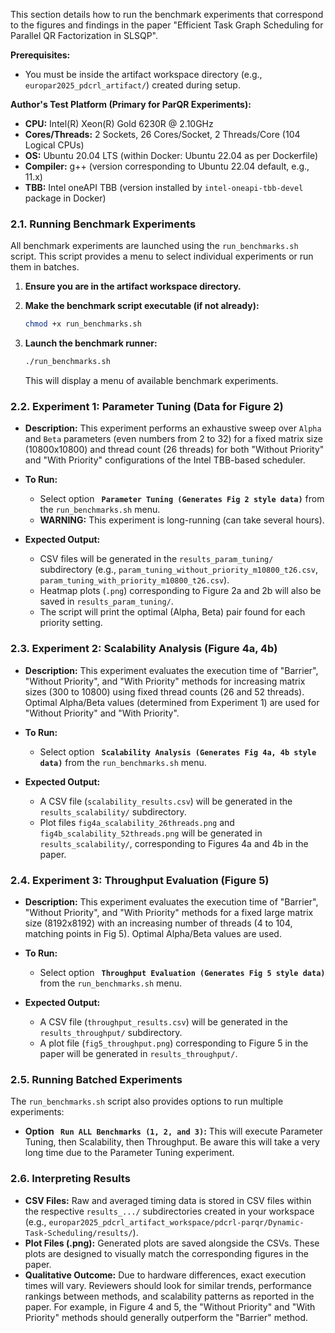 This section details how to run the benchmark experiments that correspond to the figures and findings in the paper "Efficient Task Graph Scheduling for Parallel QR Factorization in SLSQP".

**Prerequisites:**

* You must be inside the artifact workspace directory (e.g., `europar2025_pdcrl_artifact/`) created during setup.

**Author's Test Platform (Primary for ParQR Experiments):**

* **CPU:** Intel(R) Xeon(R) Gold 6230R @ 2.10GHz
* **Cores/Threads:** 2 Sockets, 26 Cores/Socket, 2 Threads/Core (104 Logical CPUs)
* **OS:** Ubuntu 20.04 LTS (within Docker: Ubuntu 22.04 as per Dockerfile)
* **Compiler:** g++ (version corresponding to Ubuntu 22.04 default, e.g., 11.x)
* **TBB:** Intel oneAPI TBB (version installed by `intel-oneapi-tbb-devel` package in Docker)

### 2.1. Running Benchmark Experiments

All benchmark experiments are launched using the `run_benchmarks.sh` script. This script provides a menu to select individual experiments or run them in batches.

1. **Ensure you are in the artifact workspace directory.**
2. **Make the benchmark script executable (if not already):**
   ```bash
   chmod +x run_benchmarks.sh
   ```
3. **Launch the benchmark runner:**
   ```bash
   ./run_benchmarks.sh
   ```

   This will display a menu of available benchmark experiments.

### 2.2. Experiment 1: Parameter Tuning (Data for Figure 2)

* **Description:** This experiment performs an exhaustive sweep over `Alpha` and `Beta` parameters (even numbers from 2 to 32) for a fixed matrix size (10800x10800) and thread count (26 threads) for both "Without Priority" and "With Priority" configurations of the Intel TBB-based scheduler.
* **To Run:**

  * Select option **` Parameter Tuning (Generates Fig 2 style data)`** from the `run_benchmarks.sh` menu.
  * **WARNING:** This experiment is long-running (can take several hours).
* **Expected Output:**

  * CSV files will be generated in the `results_param_tuning/` subdirectory (e.g., `param_tuning_without_priority_m10800_t26.csv`, `param_tuning_with_priority_m10800_t26.csv`).
  * Heatmap plots (`.png`) corresponding to Figure 2a and 2b will also be saved in `results_param_tuning/`.
  * The script will print the optimal (Alpha, Beta) pair found for each priority setting.

### 2.3. Experiment 2: Scalability Analysis (Figure 4a, 4b)

* **Description:** This experiment evaluates the execution time of "Barrier", "Without Priority", and "With Priority" methods for increasing matrix sizes (300 to 10800) using fixed thread counts (26 and 52 threads). Optimal Alpha/Beta values (determined from Experiment 1) are used for "Without Priority" and "With Priority".
* **To Run:**

  * Select option **` Scalability Analysis (Generates Fig 4a, 4b style data)`** from the `run_benchmarks.sh` menu.
* **Expected Output:**

  * A CSV file (`scalability_results.csv`) will be generated in the `results_scalability/` subdirectory.
  * Plot files `fig4a_scalability_26threads.png` and `fig4b_scalability_52threads.png` will be generated in `results_scalability/`, corresponding to Figures 4a and 4b in the paper.

### 2.4. Experiment 3: Throughput Evaluation (Figure 5)

* **Description:** This experiment evaluates the execution time of "Barrier", "Without Priority", and "With Priority" methods for a fixed large matrix size (8192x8192) with an increasing number of threads (4 to 104, matching points in Fig 5). Optimal Alpha/Beta values are used.
* **To Run:**

  * Select option **` Throughput Evaluation (Generates Fig 5 style data)`** from the `run_benchmarks.sh` menu.
* **Expected Output:**

  * A CSV file (`throughput_results.csv`) will be generated in the `results_throughput/` subdirectory.
  * A plot file (`fig5_throughput.png`) corresponding to Figure 5 in the paper will be generated in `results_throughput/`.

### 2.5. Running Batched Experiments

The `run_benchmarks.sh` script also provides options to run multiple experiments:

* **Option ` Run ALL Benchmarks (1, 2, and 3)`:** This will execute Parameter Tuning, then Scalability, then Throughput. Be aware this will take a very long time due to the Parameter Tuning experiment.

### 2.6. Interpreting Results

* **CSV Files:** Raw and averaged timing data is stored in CSV files within the respective `results_.../` subdirectories created in your workspace (e.g., `europar2025_pdcrl_artifact_workspace/pdcrl-parqr/Dynamic-Task-Scheduling/results/`).
* **Plot Files (.png):** Generated plots are saved alongside the CSVs. These plots are designed to visually match the corresponding figures in the paper.
* **Qualitative Outcome:** Due to hardware differences, exact execution times will vary. Reviewers should look for similar trends, performance rankings between methods, and scalability patterns as reported in the paper. For example, in Figure 4 and 5, the "Without Priority" and "With Priority" methods should generally outperform the "Barrier" method.
